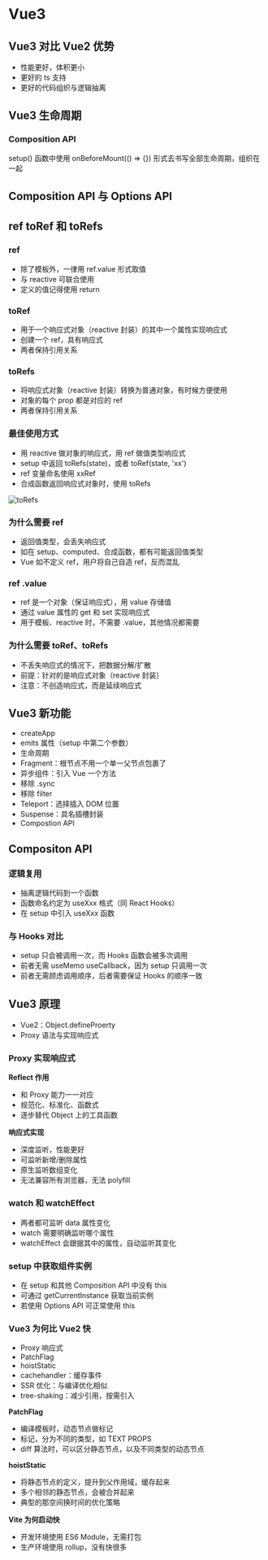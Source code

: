 # Vue3  

## Vue3 对比 Vue2 优势  
* 性能更好，体积更小  
* 更好的 ts 支持  
* 更好的代码组织与逻辑抽离  

## Vue3 生命周期  
### Composition API  
setup() 函数中使用 onBeforeMount(() => {}) 形式去书写全部生命周期，组织在一起  

## Composition API 与 Options API  


## ref toRef 和 toRefs  
### ref  
* 除了模板外，一律用 ref.value 形式取值  
* 与 reactive 可联合使用  
* 定义的值记得使用 return  
### toRef  
* 用于一个响应式对象（reactive 封装）的其中一个属性实现响应式  
* 创建一个 ref，具有响应式  
* 两者保持引用关系  
### toRefs  
* 将响应式对象（reactive 封装）转换为普通对象，有时候方便使用  
* 对象的每个 prop 都是对应的 ref  
* 两者保持引用关系  
### 最佳使用方式  
* 用 reactive 做对象的响应式，用 ref 做值类型响应式  
* setup 中返回 toRefs(state)，或者 toRef(state, 'xx')  
* ref 变量命名使用 xxRef  
* 合成函数返回响应式对象时，使用 toRefs  

![toRefs](@alias/toRefs.jpg)  

### 为什么需要 ref  
* 返回值类型，会丢失响应式  
* 如在 setup、computed、合成函数，都有可能返回值类型  
* Vue 如不定义 ref，用户将自己自造 ref，反而混乱  
### ref .value  
* ref 是一个对象（保证响应式），用 value 存储值  
* 通过 value 属性的 get 和 set 实现响应式  
* 用于模板、reactive 时，不需要 .value，其他情况都需要  

### 为什么需要 toRef、toRefs  
* 不丢失响应式的情况下，把数据分解/扩散  
* 前提：针对的是响应式对象（reactive 封装）  
* 注意：不创造响应式，而是延续响应式  

## Vue3 新功能  
* createApp  
* emits 属性（setup 中第二个参数）  
* 生命周期  
* Fragment：根节点不用一个单一父节点包裹了  
* 异步组件：引入 Vue 一个方法  
* 移除 .sync  
* 移除 filter  
* Teleport：选择插入 DOM 位置  
* Suspense：具名插槽封装  
* Compostion API  

## Compositon API  
### 逻辑复用  
* 抽离逻辑代码到一个函数  
* 函数命名约定为 useXxx 格式（同 React Hooks）  
* 在 setup 中引入 useXxx 函数  

### 与 Hooks 对比  
* setup 只会被调用一次，而 Hooks 函数会被多次调用  
* 前者无需 useMemo useCallback，因为 setup 只调用一次  
* 前者无需顾虑调用顺序，后者需要保证 Hooks 的顺序一致  

## Vue3 原理  

* Vue2：Object.defineProerty  
* Proxy 语法与实现响应式  

### Proxy 实现响应式  
**Reflect 作用**  
* 和 Proxy 能力一一对应  
* 规范化、标准化、函数式  
* 逐步替代 Object 上的工具函数  

**响应式实现**  
* 深度监听，性能更好  
* 可监听新增/删除属性  
* 原生监听数组变化  
* 无法兼容所有浏览器，无法 polyfill  

### watch 和 watchEffect  
* 两者都可监听 data 属性变化  
* watch 需要明确监听哪个属性  
* watchEffect 会跟据其中的属性，自动监听其变化  

### setup 中获取组件实例  
* 在 setup 和其他 Composition API 中没有 this  
* 可通过 getCurrentInstance 获取当前实例  
* 若使用 Options API 可正常使用 this  

### Vue3 为何比 Vue2 快  
* Proxy 响应式  
* PatchFlag  
* hoistStatic  
* cachehandler：缓存事件  
* SSR 优化：与编译优化相似  
* tree-shaking：减少引用，按需引入  

**PatchFlag**  
* 编译模板时，动态节点做标记  
* 标记，分为不同的类型，如 TEXT PROPS  
* diff 算法时，可以区分静态节点，以及不同类型的动态节点  

**hoistStatic**  
* 将静态节点的定义，提升到父作用域，缓存起来  
* 多个相邻的静态节点，会被合并起来  
* 典型的那空间换时间的优化策略  

**Vite 为何启动快**  
* 开发环境使用 ES6 Module，无需打包  
* 生产环境使用 rollup，没有快很多  

